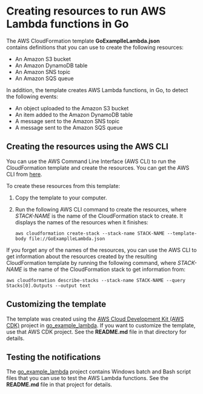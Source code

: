 # Creating resources to run AWS Lambda functions in Go

The AWS CloudFormation template **GoExamplleLambda.json**  
contains definitions that you can use to create the following resources:

- An Amazon S3 bucket
- An Amazon DynamoDB table
- An Amazon SNS topic
- An Amazon SQS queue

In addition, the template creates AWS Lambda functions,
in Go, to detect the following events:

- An object uploaded to the Amazon S3 bucket
- An item added to the Amazon DynamoDB table
- A message sent to the Amazon SNS topic
- A message sent to the Amazon SQS queue

## Creating the resources using the AWS CLI

You can use the
AWS Command Line Interface (AWS CLI)
to run the CloudFormation template and create the resources.
You can get the AWS CLI from
[here](https://docs.aws.amazon.com/cli/latest/userguide/install-cliv2.html).

To create these resources from this template:

1. Copy the template to your computer.

1. Run the following AWS CLI command to create the resources,
   where *STACK-NAME* is the name of the CloudFormation stack to create.
   It displays the names of the resources when it finishes:

   `aws cloudformation create-stack --stack-name STACK-NAME --template-body file://GoExamplleLambda.json`

If you forget any of the names of the resources, 
you can use the AWS CLI to get information about the resources created by
the resulting CloudFormation template by running the following command,
where *STACK-NAME* is the name of the CloudFormation stack to get information from:

`aws cloudformation describe-stacks --stack-name STACK-NAME --query Stacks[0].Outputs --output text`

## Customizing the template

The template was created using the 
[AWS Cloud Development Kit (AWS CDK)](https://docs.aws.amazon.com/cdk/latest/guide/home.html) 
project in
[go_example_lambda](../../cdk/go_example_lambda).
If you want to customize the template, use that AWS CDK project.
See the **README.md** file in that directory for details.

## Testing the notifications

The [go_example_lambda](../../cdk/go_example_lambda) 
project contains Windows batch and Bash script files that you can use 
to test the AWS Lambda functions.
See the **README.md** file in that project for details.

